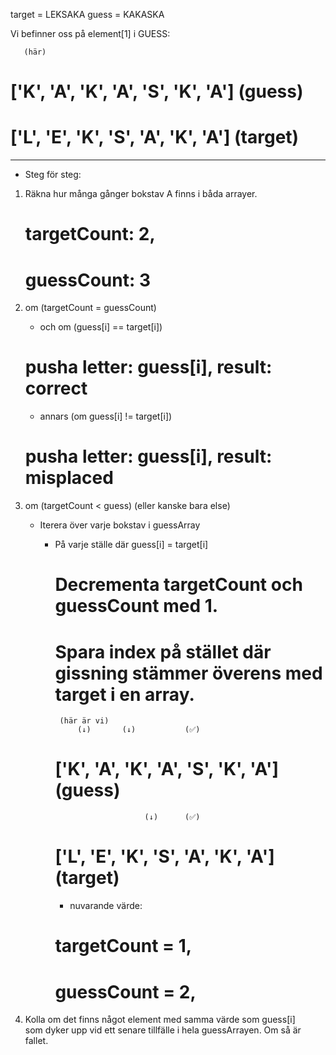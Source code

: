 target = LEKSAKA
 guess = KAKASKA

 Vi befinner oss på element[1] i GUESS:

       (här) 
# ['K', 'A', 'K', 'A', 'S', 'K', 'A'] (guess)

# ['L', 'E', 'K', 'S', 'A', 'K', 'A'] (target)

--------------------------------------------------------------------------------------------------------------------------

* Steg för steg:

1. Räkna hur många gånger bokstav A finns i båda arrayer. 
   # targetCount: 2,
   # guessCount: 3

2. om (targetCount = guessCount)
      - och om (guess[i] == target[i])
      # pusha letter: guess[i], result: correct

      - annars (om guess[i] != target[i])
      # pusha letter: guess[i], result: misplaced

3.  om (targetCount < guess) (eller kanske bara else) 
    * Iterera över varje bokstav i guessArray
       - På varje ställe där guess[i] = target[i]
          # Decrementa targetCount och guessCount med 1.
          # Spara index på stället där gissning stämmer överens med target i en array.
          
              (här är vi)
                  (↓)       (↓)           (✅)
          # ['K', 'A', 'K', 'A', 'S', 'K', 'A'] (guess)

                                 (↓)      (✅)
          # ['L', 'E', 'K', 'S', 'A', 'K', 'A'] (target)

          * nuvarande värde:
          # targetCount =  1,
          # guessCount = 2,

4. Kolla om det finns något element med samma värde som guess[i]  
   som dyker upp vid ett senare tillfälle i hela guessArrayen. 
   Om så är fallet. 

    